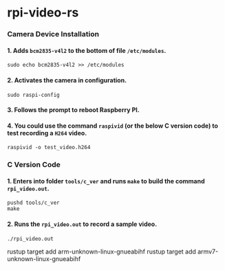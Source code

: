 # rpi-video-rs

### Camera Device Installation

#### 1. Adds `bcm2835-v4l2` to the bottom of file `/etc/modules`.

```
sudo echo bcm2835-v4l2 >> /etc/modules
```

#### 2. Activates the camera in configuration.

```
sudo raspi-config
```

#### 3. Follows the prompt to reboot Raspberry PI.

#### 4. You could use the command `raspivid` (or the below C version code) to test recording a `H264` video.

```
raspivid -o test_video.h264
```

### C Version Code

#### 1. Enters into folder `tools/c_ver` and runs `make` to build the command `rpi_video.out`.

```
pushd tools/c_ver
make
```

#### 2. Runs the `rpi_video.out` to record a sample video.

```
./rpi_video.out
```


rustup target add arm-unknown-linux-gnueabihf
rustup target add armv7-unknown-linux-gnueabihf
